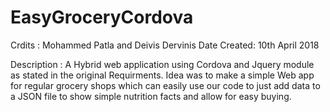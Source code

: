 # EasyGroceryCordova
Crdits : Mohammed Patla and Deivis Dervinis
Date Created: 10th April 2018

Description : A Hybrid web application using Cordova and Jquery module as stated in the original Requirments.
Idea was to make a simple Web app for regular grocery shops which can easily use our code to just add data to a JSON file to show simple nutrition facts and allow for easy buying.
